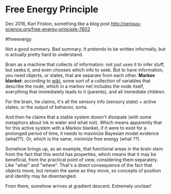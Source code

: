 # Free Energy Principle
Dec 2016, Karl Friston, something like a blog post
http://serious-science.org/free-energy-principle-7602

#freeenergy

Not a good summary. Bad summary. It pretends to be written informally, but is actually pretty hard to understand.

Brain as a machine that collects of information: not just uses it to infer stuff, but seeks it, and even chooses which info to seek. But to have information, you need objects, or states, that are separate from each other. **Markov blanket**: according to [wiki](https://en.wikipedia.org/wiki/Markov_blanket), some sort of a collection of variables that describe the node, which in a markov net includes the node itself, everything that immediately leads to it (parents), and all immediate children.

For the brain, he claims, it's all the sensory info (sensory state) + active states, or the output of behavior, sorta.

And then he claims that a stable system doesn't dissipate (with some metaphors about ink in water and what not). Which means apparently that for this active system with a Markov blanket, if it were to exist for a prolonged period of time, it needs to maximize Bayesian model evidence (what??). Or, which is the same, minimize free energy (what ??).

Somehow brings up, as an example, that functional areas in the brain stem from the fact that this world has properties, which means that it may be beneficial, from the practical point of view, considering them separately. Like "what" and "where". That's a direct consequence of the fact that objects move, but remain the same as they move, so concepts of position and identity may be disentangled. 

From there, somehow arrives at gradient descent. Extremely unclear!